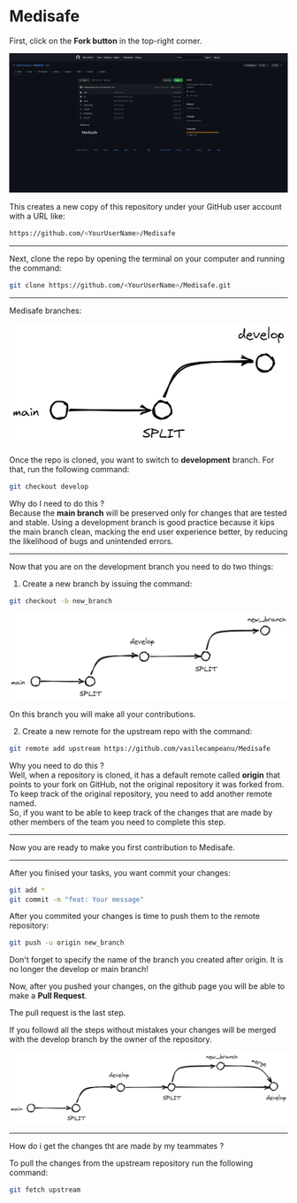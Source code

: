 # Medisafe

First, click on the **Fork button** in the top-right corner. 

![fork](docs/fork.jpeg)

This creates a new copy of this repository under your GitHub user account with a URL like:
```bash
https://github.com/<YourUserName>/Medisafe
```

---

Next, clone the repo by opening the terminal on your computer and running the command:

```bash
git clone https://github.com/<YourUserName>/Medisafe.git
```

---

Medisafe branches:

![branches](docs/branches.png)

Once the repo is cloned, you want to switch to **development** branch. For that, run the following command:

```bash
git checkout develop
```

Why do I need to do this ?
<br>
Because the **main branch** will be preserved only for changes that are tested and stable. Using a development branch is good practice because it kips the main branch clean, macking the end user experience better, by reducing the likelihood of bugs and unintended errors.

---

Now that you are on the development branch you need to do two things:

1. Create a new branch by issuing the command:

```bash
git checkout -b new_branch
```

![new_branch](docs/new_branch.png)

On this branch you will make all your contributions.

2. Create a new remote for the upstream repo with the command:
```bash
git remote add upstream https://github.com/vasilecampeanu/Medisafe
```
Why you need to do this ?
</br>
Well, when a repository is cloned, it has a default remote called **origin** that points to your fork on GitHub, not the original repository it was forked from. To keep track of the original repository, you need to add another remote named. 
<br>
So, if you want to be able to keep track of the changes that are made by other members of the team you need to complete this step.

---

Now you are ready to make you first contribution to Medisafe.

---

After you finised your tasks, you want commit your changes:

```bash
git add *
git commit -m "feat: Your message"
```

After you commited your changes is time to push them to the remote repository:

```bash
git push -u origin new_branch 
```

Don't forget to specify the name of the branch you created after origin. It is no longer the develop or main branch!

Now, after you pushed your changes, on the github page you will be able to make a **Pull Request**. 

The pull request is the last step.

If you followd all the steps without mistakes your changes will be merged with the develop branch by the owner of the repository.

![pullrequest](docs/pull_request.png)

---

How do i get the changes tht are made by my teammates ?

To pull the changes from the upstream repository run the following command:

```bash
git fetch upstream
```
